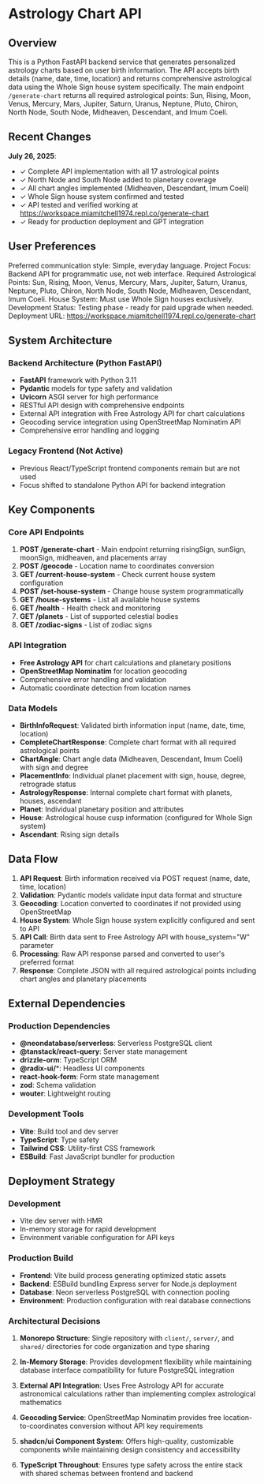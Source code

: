 # Astrology Chart API

## Overview

This is a Python FastAPI backend service that generates personalized astrology charts based on user birth information. The API accepts birth details (name, date, time, location) and returns comprehensive astrological data using the Whole Sign house system specifically. The main endpoint `/generate-chart` returns all required astrological points: Sun, Rising, Moon, Venus, Mercury, Mars, Jupiter, Saturn, Uranus, Neptune, Pluto, Chiron, North Node, South Node, Midheaven, Descendant, and Imum Coeli.

## Recent Changes

**July 26, 2025**: 
- ✓ Complete API implementation with all 17 astrological points
- ✓ North Node and South Node added to planetary coverage  
- ✓ All chart angles implemented (Midheaven, Descendant, Imum Coeli)
- ✓ Whole Sign house system confirmed and tested
- ✓ API tested and verified working at https://workspace.miamitchell1974.repl.co/generate-chart
- ✓ Ready for production deployment and GPT integration

## User Preferences

Preferred communication style: Simple, everyday language.
Project Focus: Backend API for programmatic use, not web interface.
Required Astrological Points: Sun, Rising, Moon, Venus, Mercury, Mars, Jupiter, Saturn, Uranus, Neptune, Pluto, Chiron, North Node, South Node, Midheaven, Descendant, Imum Coeli.
House System: Must use Whole Sign houses exclusively.
Development Status: Testing phase - ready for paid upgrade when needed.
Deployment URL: https://workspace.miamitchell1974.repl.co/generate-chart

## System Architecture

### Backend Architecture (Python FastAPI)
- **FastAPI** framework with Python 3.11
- **Pydantic** models for type safety and validation
- **Uvicorn** ASGI server for high performance
- RESTful API design with comprehensive endpoints
- External API integration with Free Astrology API for chart calculations
- Geocoding service integration using OpenStreetMap Nominatim API
- Comprehensive error handling and logging

### Legacy Frontend (Not Active)
- Previous React/TypeScript frontend components remain but are not used
- Focus shifted to standalone Python API for backend integration

## Key Components

### Core API Endpoints
1. **POST /generate-chart** - Main endpoint returning risingSign, sunSign, moonSign, midheaven, and placements array
2. **POST /geocode** - Location name to coordinates conversion
3. **GET /current-house-system** - Check current house system configuration
4. **POST /set-house-system** - Change house system programmatically
5. **GET /house-systems** - List all available house systems
6. **GET /health** - Health check and monitoring
7. **GET /planets** - List of supported celestial bodies
8. **GET /zodiac-signs** - List of zodiac signs

### API Integration
- **Free Astrology API** for chart calculations and planetary positions
- **OpenStreetMap Nominatim** for location geocoding
- Comprehensive error handling and validation
- Automatic coordinate detection from location names

### Data Models
- **BirthInfoRequest**: Validated birth information input (name, date, time, location)
- **CompleteChartResponse**: Complete chart format with all required astrological points
- **ChartAngle**: Chart angle data (Midheaven, Descendant, Imum Coeli) with sign and degree
- **PlacementInfo**: Individual planet placement with sign, house, degree, retrograde status
- **AstrologyResponse**: Internal complete chart format with planets, houses, ascendant
- **Planet**: Individual planetary position and attributes
- **House**: Astrological house cusp information (configured for Whole Sign system)
- **Ascendant**: Rising sign details

## Data Flow

1. **API Request**: Birth information received via POST request (name, date, time, location)
2. **Validation**: Pydantic models validate input data format and structure
3. **Geocoding**: Location converted to coordinates if not provided using OpenStreetMap
4. **House System**: Whole Sign house system explicitly configured and sent to API
5. **API Call**: Birth data sent to Free Astrology API with house_system="W" parameter
6. **Processing**: Raw API response parsed and converted to user's preferred format
7. **Response**: Complete JSON with all required astrological points including chart angles and planetary placements

## External Dependencies

### Production Dependencies
- **@neondatabase/serverless**: Serverless PostgreSQL client
- **@tanstack/react-query**: Server state management
- **drizzle-orm**: TypeScript ORM
- **@radix-ui/***: Headless UI components
- **react-hook-form**: Form state management
- **zod**: Schema validation
- **wouter**: Lightweight routing

### Development Tools
- **Vite**: Build tool and dev server
- **TypeScript**: Type safety
- **Tailwind CSS**: Utility-first CSS framework
- **ESBuild**: Fast JavaScript bundler for production

## Deployment Strategy

### Development
- Vite dev server with HMR
- In-memory storage for rapid development
- Environment variable configuration for API keys

### Production Build
- **Frontend**: Vite build process generating optimized static assets
- **Backend**: ESBuild bundling Express server for Node.js deployment
- **Database**: Neon serverless PostgreSQL with connection pooling
- **Environment**: Production configuration with real database connections

### Architectural Decisions

1. **Monorepo Structure**: Single repository with `client/`, `server/`, and `shared/` directories for code organization and type sharing

2. **In-Memory Storage**: Provides development flexibility while maintaining database interface compatibility for future PostgreSQL integration

3. **External API Integration**: Uses Free Astrology API for accurate astronomical calculations rather than implementing complex astrological mathematics

4. **Geocoding Service**: OpenStreetMap Nominatim provides free location-to-coordinates conversion without API key requirements

5. **shadcn/ui Component System**: Offers high-quality, customizable components while maintaining design consistency and accessibility

6. **TypeScript Throughout**: Ensures type safety across the entire stack with shared schemas between frontend and backend